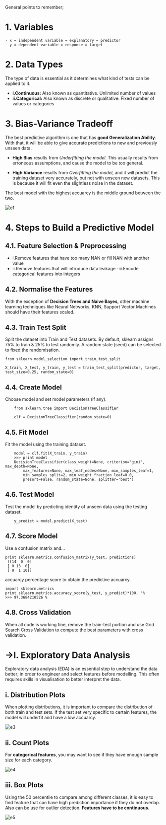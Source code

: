 General points to remember; <br>
# 1. Variables

    - x = independent variable = explanatory = predictor
    - y = dependent variable = response = target

# 2. Data Types
The type of data is essential as it determines what kind of tests can be applied to it.

- **i.Continuous:** Also known as quantitative. Unlimited number of values
- **ii.Categorical:** Also known as discrete or qualitative. Fixed number of values or categories

# 3. Bias-Variance Tradeoff
The best predictive algorithm is one that has **good Generalization Ability**. With that, it will be able to give accurate predictions to new and previously unseen data.

- **High Bias** results from *Underfitting the model*. This usually results from erroneous assumptions, and cause the model to be too general.

- **High Variance** results from *Overfitting the model*, and it will predict the training dataset very accurately, but not with unseen new datasets. This is because it will fit even the slightless noise in the dataset.

The best model with the highest accuarcy is the middle ground between the two.

![e1](https://user-images.githubusercontent.com/42317258/52269846-34748d00-2965-11e9-89fc-8e8d6f48c72b.PNG)

# 4. Steps to Build a Predictive Model
## 4.1. Feature Selection & Preprocessing
- i.Remove features that have too many NAN or fill NAN with another value
- ii.Remove features that will introduce data leakage
-iii.Encode categorical features into integers

## 4.2. Normalise the Features
With the exception of **Decision Trees and Naive Bayes**, other machine learning techniques like Neural Networks, KNN, Support Vector Machines should have their features scaled.

## 4.3. Train Test Split
Split the dataset into Train and Test datasets. By default, sklearn assigns 75% to train & 25% to test randomly. A random state (seed) can be selected to fixed the randomisation.

    from sklearn.model_selection import train_test_split

    X_train, X_test, y_train, y_test = train_test_split(predictor, target, test_size=0.25, random_state=0)
    
 ## 4.4. Create Model
Choose model and set model parameters (if any).

        from sklearn.tree import DecisionTreeClassifier
        
        clf = DecisionTreeClassifier(random_state=0)
        
## 4.5. Fit Model
Fit the model using the training dataset.

        model = clf.fit(X_train, y_train)
        >>> print model
        DecisionTreeClassifier(class_weight=None, criterion='gini', max_depth=None,
            max_features=None, max_leaf_nodes=None, min_samples_leaf=1,
            min_samples_split=2, min_weight_fraction_leaf=0.0,
            presort=False, random_state=None, splitter='best')
            
## 4.6. Test Model
Test the model by predicting identity of unseen data using the testing dataset.

        y_predict = model.predict(X_test)
        
## 4.7. Score Model
Use a confusion matrix and…

    print sklearn.metrics.confusion_matrix(y_test, predictions)
     [[14  0  0]
     [ 0 13  0]
     [ 0  1 10]]
     
accuarcy percentage score to obtain the predictive accuarcy.

    import sklearn.metrics
    print sklearn.metrics.accuracy_score(y_test, y_predict)*100, '%'
    >>> 97.3684210526 %
    
## 4.8. Cross Validation

When all code is working fine, remove the train-test portion and use Grid Search Cross Validation to compute the best parameters with cross validation.

# ->I. Exploratory Data Analysis

Exploratory data analysis (EDA) is an essential step to understand the data better; in order to engineer and select features before modelling. This often requires skills in visualisation to better interpret the data.

## i. Distribution Plots
When plotting distributions, it is important to compare the distribution of both train and test sets. If the test set very specific to certain features, the model will underfit and have a low accuarcy.

![e3](https://user-images.githubusercontent.com/42317258/52274753-a05df200-2973-11e9-8dbb-9f384dee5936.PNG)

## ii. Count Plots
For **categorical features**, you may want to see if they have enough sample size for each category.

![e4](https://user-images.githubusercontent.com/42317258/52274760-a48a0f80-2973-11e9-8ba6-7d291e802187.PNG)

## iii. Box Plots
Using the 50 percentile to compare among different classes, it is easy to find feature that can have high prediction importance if they do not overlap. Also can be use for outlier detection. **Features have to be continuous.**

![e5](https://user-images.githubusercontent.com/42317258/52274768-a94ec380-2973-11e9-8fbe-5d8a7248ffa4.PNG)
